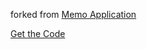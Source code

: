 forked from [Memo Application](http://docs.monaca.mobi/3.5/en/sampleapp/samples/memo_application/)

[Get the Code](https://github.com/monaca/project-templates/tree/dev/4-jqm-memo/www)

